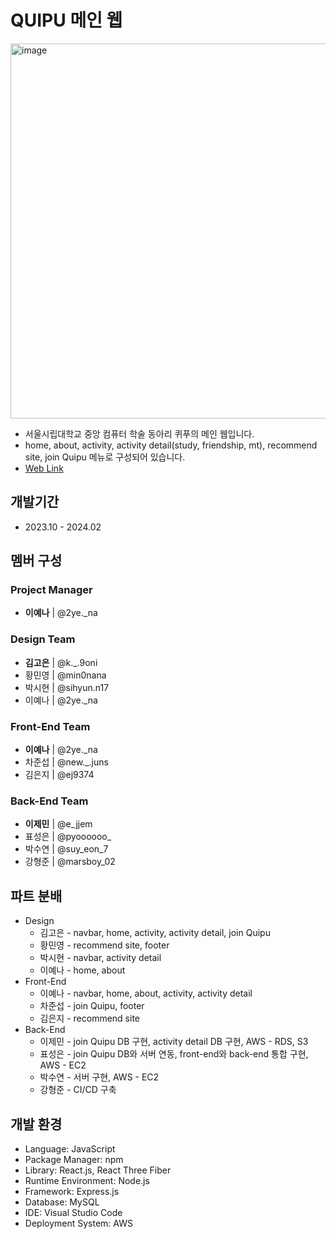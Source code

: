 # QUIPU 메인 웹
<img width="600" alt="image" src="https://github.com/Quipu-Developers/.github/assets/147997324/9122451c-e0b1-41d3-a22c-5b1cb7eb49a1">

- 서울시립대학교 중앙 컴퓨터 학술 동아리 퀴푸의 메인 웹입니다.
- home, about, activity, activity detail(study, friendship, mt), recommend site, join Quipu 메뉴로 구성되어 있습니다.
- <a href="https://front-end-zeta-five.vercel.app/">Web Link</a>
## 개발기간
- 2023.10 - 2024.02  
## 멤버 구성
### Project Manager
- **이예나** | @2ye._na  
### Design Team
- **김고은** | @k._.9oni
- 황민영 | @min0nana
- 박시현 | @sihyun.n17
- 이예나 | @2ye._na    
### Front-End Team
- **이예나** | @2ye._na
- 차준섭 | @new._.juns
- 김은지 | @ej9374
### Back-End Team
- **이제민** | @e_jjem
- 표성은 | @pyoooooo_
- 박수연 | @suy_eon_7
- 강형준 | @marsboy_02
## 파트 분배
- Design
  - 김고은 - navbar, home, activity, activity detail, join Quipu
  - 황민영 - recommend site, footer
  - 박시현 - navbar, activity detail
  - 이예나 - home, about
- Front-End
  - 이예나 - navbar, home, about, activity, activity detail
  - 차준섭 - join Quipu, footer
  - 김은지 - recommend site
- Back-End
  - 이제민 - join Quipu DB 구현, activity detail DB 구현, AWS - RDS, S3
  - 표성은 - join Quipu DB와 서버 연동, front-end와 back-end 통합 구현, AWS - EC2
  - 박수연 - 서버 구현, AWS - EC2
  - 강형준 - CI/CD 구축
## 개발 환경
- Language: JavaScript
- Package Manager: npm
- Library: React.js, React Three Fiber
- Runtime Environment: Node.js
- Framework: Express.js
- Database: MySQL
- IDE: Visual Studio Code
- Deployment System: AWS
